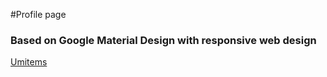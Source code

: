 #Profile page
### Based on Google Material Design with responsive web design

[Umitems](https://umitems.github.io/)
